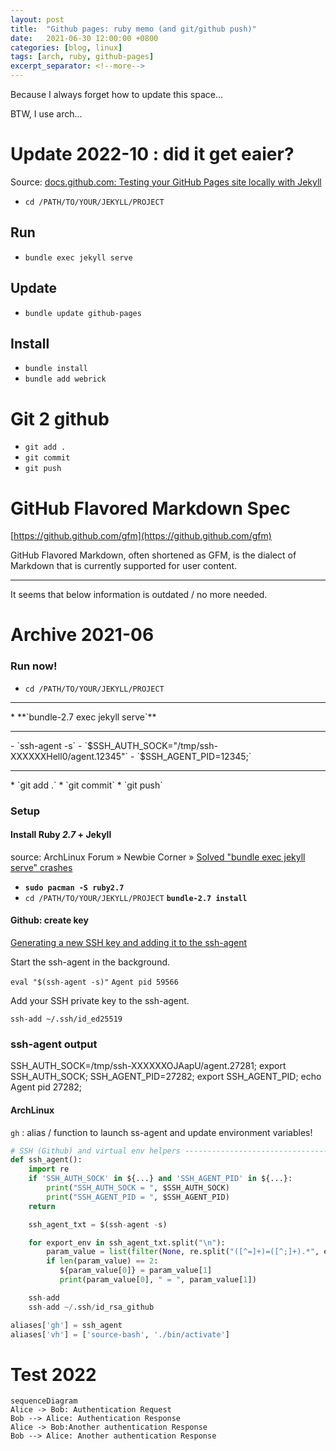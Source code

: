 ```yaml
---
layout: post
title:  "Github pages: ruby memo (and git/github push)"
date:   2021-06-30 12:00:00 +0800
categories: [blog, linux]
tags: [arch, ruby, github-pages]
excerpt_separator: <!--more-->
---
```


Because I always forget how to update this space...

<!--more-->

BTW, I use arch...

# Update 2022-10 : did it get eaier?

Source: [docs.github.com: Testing your GitHub Pages site locally with Jekyll](https://docs.github.com/en/pages/setting-up-a-github-pages-site-with-jekyll/testing-your-github-pages-site-locally-with-jekyll)

* `cd /PATH/TO/YOUR/JEKYLL/PROJECT`

## Run
 * `bundle exec jekyll serve`

## Update
 * `bundle update github-pages`
 
##  Install
 * `bundle install`
 * `bundle add webrick`

# Git 2 github
 * `git add .`
 * `git commit`
 * `git push`
 
# GitHub Flavored Markdown Spec

[https://github.github.com/gfm](https://github.github.com/gfm)

GitHub Flavored Markdown, often shortened as GFM, is the dialect of Markdown that is currently supported for user content.

 
<hr>

It seems that below information is outdated / no more needed.
# Archive 2021-06
### Run now!

* `cd /PATH/TO/YOUR/JEKYLL/PROJECT`
<hr>
* **`bundle-2.7 exec jekyll serve`**
<hr>
- `ssh-agent -s`
- `$SSH_AUTH_SOCK="/tmp/ssh-XXXXXXHell0/agent.12345"`
- `$SSH_AGENT_PID=12345;`
<hr>
* `git add .`
* `git commit`
* `git push`


### Setup
#### Install Ruby *2.7* + Jekyll
source: ArchLinux Forum » Newbie Corner » [Solved "bundle exec jekyll serve" crashes](https://bbs.archlinux.org/viewtopic.php?id=265534)

* **`sudo pacman -S ruby2.7`**
* `cd /PATH/TO/YOUR/JEKYLL/PROJECT`
**`bundle-2.7 install`**


#### Github: create key

[Generating a new SSH key and adding it to the ssh-agent](https://docs.github.com/en/authentication/connecting-to-github-with-ssh/generating-a-new-ssh-key-and-adding-it-to-the-ssh-agent)

Start the ssh-agent in the background.

`eval "$(ssh-agent -s)"`
`Agent pid 59566`

Add your SSH private key to the ssh-agent.

`ssh-add ~/.ssh/id_ed25519`

### ssh-agent output
SSH_AUTH_SOCK=/tmp/ssh-XXXXXXOJAapU/agent.27281; export SSH_AUTH_SOCK;
SSH_AGENT_PID=27282; export SSH_AGENT_PID;
echo Agent pid 27282;

#### ArchLinux
`gh` : alias / function to launch ss-agent and update environment variables!
```python
# SSH (Github) and virtual env helpers ----------------------------------------
def ssh_agent():
    import re
    if 'SSH_AUTH_SOCK' in ${...} and 'SSH_AGENT_PID' in ${...}:
        print("SSH_AUTH_SOCK = ", $SSH_AUTH_SOCK)
        print("SSH_AGENT_PID = ", $SSH_AGENT_PID)
	return

    ssh_agent_txt = $(ssh-agent -s)

    for export_env in ssh_agent_txt.split("\n"):
        param_value = list(filter(None, re.split("([^=]+)=([^;]+).*", export_env)))
        if len(param_value) == 2:
           ${param_value[0]} = param_value[1]
           print(param_value[0], " = ", param_value[1])

    ssh-add
    ssh-add ~/.ssh/id_rsa_github

aliases['gh'] = ssh_agent
aliases['vh'] = ['source-bash', './bin/activate']

```


# Test 2022
```mermaid
sequenceDiagram
Alice -> Bob: Authentication Request
Bob --> Alice: Authentication Response
Alice -> Bob:Another authentication Response
Bob --> Alice: Another authentication Response
```
